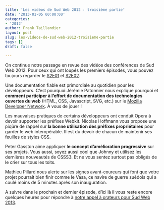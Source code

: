```yaml
---
title: 'Les vidéos de Sud Web 2012 : troisième partie'
date: '2013-01-05 00:00:00'
categories:
- '2012'
author: Frank Taillandier
layout: post
slug: les-videos-de-sud-web-2012-troisieme-partie
tags: []
draft: false

---
```

On continue notre passage en revue des vidéos des conférences de Sud Web 2012.
Pour ceux qui ont loupés les premiers épisodes, vous pouvez toujours regarder le [S2E01](http://sudweb.fr/blog/2012/les-videos-de-sud-web-2012-premiere-partie/) et [S2E02](http://sudweb.fr/blog/2012/les-videos-de-sud-web-2012-deuxieme-partie/).

Une documentation fiable est primordiale au quotidien pour les développeurs. C&rsquo;est pourquoi Jérémie Patonnier nous explique pourquoi et **comment participer à l&rsquo;effort de documentation des technologies ouvertes du web** (HTML, CSS, Javascript, SVG, etc.) sur le [Mozilla Developer Network][3]. À vous de jouer !

Les mauvaises pratiques de certains développeurs ont conduit Opera à devoir supporter les préfixes Webkit. Nicolas Hoffmann vous propose une piqûre de rappel sur **la bonne utilisation des préfixes propriétaires** pour garder le web interopérable. Il est du devoir de chacun de maintenir ses feuilles de styles CSS.

Peter Gasston aime appliquer **le concept d&rsquo;amélioration progressive** sur ses projets. Vous aussi, soyez aussi cool que Johnny et utilisez les dernières nouveautés de CSSS3. Et ne vous sentez surtout pas obligés de le crier sur tous les toits.

Mathieu Pillard nous alerte sur les signes avant-coureurs qui font que votre projet pourrait bien finir comme le Vasa, ce navire de guerre suédois qui a coulé moins de 5 minutes après son inauguration.

A suivre dans le prochain et dernier épisode, d&rsquo;ici là il vous reste encore quelques heures pour répondre à [notre appel à orateurs pour Sud Web 2013][4].


 [3]: https://developer.mozilla.org/fr/docs
 [4]: http://tinyurl.com/sudweb-2013-appel-orateurs
